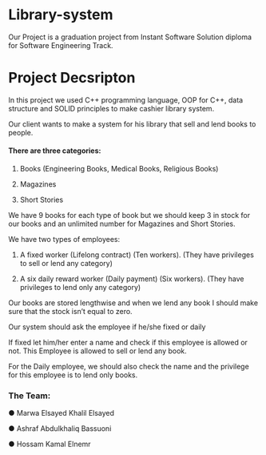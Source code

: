 # Library-system
Our Project is a graduation project from Instant Software Solution diploma for Software Engineering Track. 

# Project Decsripton
In this project we used C++ programming language, OOP for C++, data structure and SOLID principles to make cashier library system.

Our client wants to make a system for his library that sell and lend books to people. 

#### There are three categories:
1.	Books (Engineering Books, Medical Books, Religious Books)

2.  Magazines

3.	Short Stories

We have 9 books for each type of book but we should keep 3 in stock for our books and an unlimited number for Magazines and Short Stories.

We have two types of employees:
1.	A fixed worker (Lifelong contract) (Ten workers).
    (They have privileges to sell or lend any category)
    
2.	A six daily reward worker (Daily payment) (Six workers). 
    (They have privileges to lend only any category)
    
Our books are stored lengthwise and when we lend any book I should make sure that the stock isn’t equal to zero.

Our system should ask the employee if he/she fixed or daily

If fixed let him/her enter a name and check if this employee is allowed or not. This Employee is allowed to sell or lend any book.

For the Daily employee, we should also check the name and the privilege for this employee is to lend only books.


### The Team:
● Marwa Elsayed Khalil Elsayed

● Ashraf Abdulkhaliq Bassuoni

● Hossam Kamal Elnemr
